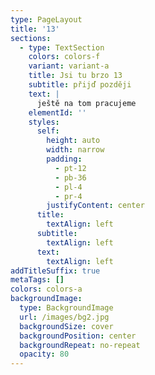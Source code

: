 ```yaml
---
type: PageLayout
title: '13'
sections:
  - type: TextSection
    colors: colors-f
    variant: variant-a
    title: Jsi tu brzo 13
    subtitle: přijď později
    text: |
      ještě na tom pracujeme
    elementId: ''
    styles:
      self:
        height: auto
        width: narrow
        padding:
          - pt-12
          - pb-36
          - pl-4
          - pr-4
        justifyContent: center
      title:
        textAlign: left
      subtitle:
        textAlign: left
      text:
        textAlign: left
addTitleSuffix: true
metaTags: []
colors: colors-a
backgroundImage:
  type: BackgroundImage
  url: /images/bg2.jpg
  backgroundSize: cover
  backgroundPosition: center
  backgroundRepeat: no-repeat
  opacity: 80
---
```

